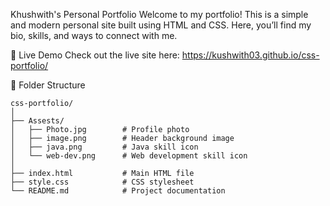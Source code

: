 Khushwith's Personal Portfolio
Welcome to my portfolio! This is a simple and modern personal site built using HTML and CSS. Here, you’ll find my bio, skills, and ways to connect with me.

🚀 Live Demo
Check out the live site here:
https://kushwith03.github.io/css-portfolio/

📁 Folder Structure
```
css-portfolio/
│
├── Assests/
│   ├── Photo.jpg        # Profile photo
│   ├── image.png        # Header background image
│   ├── java.png         # Java skill icon
│   └── web-dev.png      # Web development skill icon
│
├── index.html           # Main HTML file
├── style.css            # CSS stylesheet
└── README.md            # Project documentation
```

